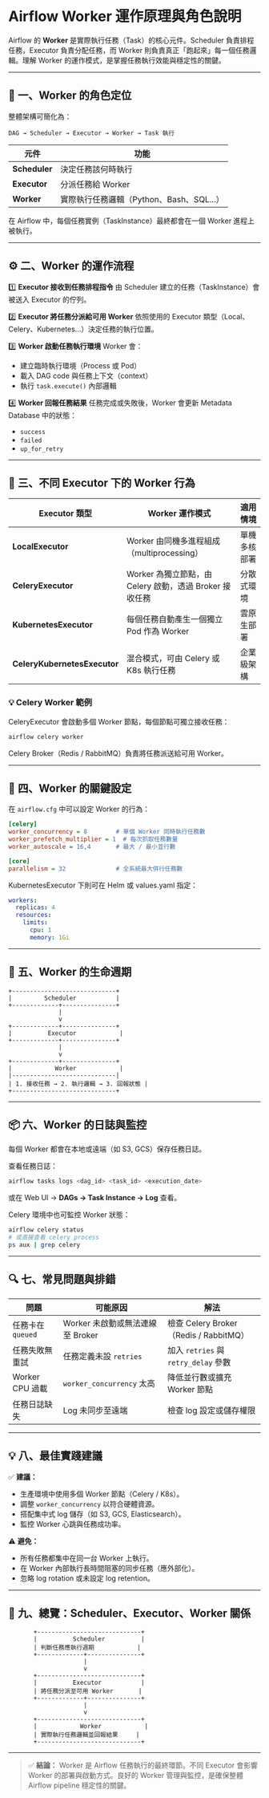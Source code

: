 # Airflow Worker 運作原理與角色說明

Airflow 的 **Worker** 是實際執行任務（Task）的核心元件。Scheduler 負責排程任務，Executor 負責分配任務，而 Worker 則負責真正「跑起來」每一個任務邏輯。理解 Worker 的運作模式，是掌握任務執行效能與穩定性的關鍵。

---

## 🧩 一、Worker 的角色定位

整體架構可簡化為：

```
DAG → Scheduler → Executor → Worker → Task 執行
```

| 元件            | 功能                           |
| ------------- | ---------------------------- |
| **Scheduler** | 決定任務該何時執行                    |
| **Executor**  | 分派任務給 Worker                 |
| **Worker**    | 實際執行任務邏輯（Python、Bash、SQL...） |

在 Airflow 中，每個任務實例（TaskInstance）最終都會在一個 Worker 進程上被執行。

---

## ⚙️ 二、Worker 的運作流程

1️⃣ **Executor 接收到任務排程指令**
由 Scheduler 建立的任務（TaskInstance）會被送入 Executor 的佇列。

2️⃣ **Executor 將任務分派給可用 Worker**
依照使用的 Executor 類型（Local、Celery、Kubernetes...）決定任務的執行位置。

3️⃣ **Worker 啟動任務執行環境**
Worker 會：

* 建立臨時執行環境（Process 或 Pod）
* 載入 DAG code 與任務上下文（context）
* 執行 `task.execute()` 內部邏輯

4️⃣ **Worker 回報任務結果**
任務完成或失敗後，Worker 會更新 Metadata Database 中的狀態：

* `success`
* `failed`
* `up_for_retry`

---

## 🧮 三、不同 Executor 下的 Worker 行為

| Executor 類型                  | Worker 運作模式                             | 適用情境   |
| ---------------------------- | --------------------------------------- | ------ |
| **LocalExecutor**            | Worker 由同機多進程組成（multiprocessing）        | 單機多核部署 |
| **CeleryExecutor**           | Worker 為獨立節點，由 Celery 啟動，透過 Broker 接收任務 | 分散式環境  |
| **KubernetesExecutor**       | 每個任務自動產生一個獨立 Pod 作為 Worker              | 雲原生部署  |
| **CeleryKubernetesExecutor** | 混合模式，可由 Celery 或 K8s 執行任務               | 企業級架構  |

### 💡 Celery Worker 範例

CeleryExecutor 會啟動多個 Worker 節點，每個節點可獨立接收任務：

```bash
airflow celery worker
```

Celery Broker（Redis / RabbitMQ）負責將任務派送給可用 Worker。

---

## 🔧 四、Worker 的關鍵設定

在 `airflow.cfg` 中可以設定 Worker 的行為：

```ini
[celery]
worker_concurrency = 8        # 單個 Worker 同時執行任務數
worker_prefetch_multiplier = 1  # 每次抓取任務數量
worker_autoscale = 16,4       # 最大 / 最小並行數

[core]
parallelism = 32              # 全系統最大併行任務數
```

KubernetesExecutor 下則可在 Helm 或 values.yaml 指定：

```yaml
workers:
  replicas: 4
  resources:
    limits:
      cpu: 1
      memory: 1Gi
```

---

## 🧠 五、Worker 的生命週期

```
+-----------------------------+
|         Scheduler           |
+-------------+---------------+
              |
              v
+-------------+---------------+
|          Executor            |
+-------------+---------------+
              |
              v
+-------------+---------------+
|            Worker            |
|-----------------------------|
| 1. 接收任務 → 2. 執行邏輯 → 3. 回報狀態 |
+-----------------------------+
```

---

## 📦 六、Worker 的日誌與監控

每個 Worker 都會在本地或遠端（如 S3, GCS）保存任務日誌。

查看任務日誌：

```bash
airflow tasks logs <dag_id> <task_id> <execution_date>
```

或在 Web UI → **DAGs → Task Instance → Log** 查看。

Celery 環境中也可監控 Worker 狀態：

```bash
airflow celery status
# 或直接查看 celery process
ps aux | grep celery
```

---

## 🔍 七、常見問題與排錯

| 問題            | 可能原因                    | 解法                                 |
| ------------- | ----------------------- | ---------------------------------- |
| 任務卡在 `queued` | Worker 未啟動或無法連線至 Broker | 檢查 Celery Broker（Redis / RabbitMQ） |
| 任務失敗無重試       | 任務定義未設 `retries`        | 加入 `retries` 與 `retry_delay` 參數    |
| Worker CPU 過載 | `worker_concurrency` 太高 | 降低並行數或擴充 Worker 節點                 |
| 任務日誌缺失        | Log 未同步至遠端              | 檢查 log 設定或儲存權限                     |

---

## 💡 八、最佳實踐建議

✅ **建議：**

* 生產環境中使用多個 Worker 節點（Celery / K8s）。
* 調整 `worker_concurrency` 以符合硬體資源。
* 搭配集中式 log 儲存（如 S3, GCS, Elasticsearch）。
* 監控 Worker 心跳與任務成功率。

⚠️ **避免：**

* 所有任務都集中在同一台 Worker 上執行。
* 在 Worker 內部執行長時間阻塞的同步任務（應外部化）。
* 忽略 log rotation 或未設定 log retention。

---

## 🧭 九、總覽：Scheduler、Executor、Worker 關係

```
       +-----------------------------+
       |          Scheduler          |
       | 判斷任務應執行週期            |
       +-------------+---------------+
                     |
                     v
       +-----------------------------+
       |          Executor           |
       | 將任務分派至可用 Worker       |
       +-------------+---------------+
                     |
                     v
       +-----------------------------+
       |            Worker            |
       | 實際執行任務邏輯並回報結果     |
       +-----------------------------+
```

---

> ✅ **結論：** Worker 是 Airflow 任務執行的最終環節。不同 Executor 會影響 Worker 的部署與啟動方式。良好的 Worker 管理與監控，是確保整體 Airflow pipeline 穩定性的關鍵。

